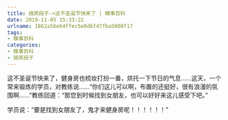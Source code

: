 ```yaml
---
title: 搞笑段子->这不圣诞节快来了 | 糗事百科
date: 2019-11-05 15:33:22
urlname: 1862a56e64ffec5e0d6f47fba5000f17
tags: 
- 糗事百科
categories:
- 糗事百科
- 搞笑段子
---
```

这不圣诞节快来了，健身房也梳妆打扮一番，烘托一下节日的气息……这天，一个常来锻炼的学员，对教练说……“你们这儿可以啊，布置的还挺好，很有浪漫的氛围啊……”教练回道：“那您到时候找到女朋友，也可以好好来这儿感受下吧。”

学员说：“要是找到女朋友了，鬼才来健身房呢！！！！！！”


